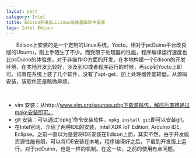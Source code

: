 ```yaml
---
layout: post
category: Intel
title: Edison开发版上Linux系统基础软件安装
tags: Intel Edison 
---
```


&emsp;&emsp;Edison上安装的是一个定制的Linux系统，Yocto。相对于pcDuino平台改良版的Ubuntu，刚上手陌生了不少。而受限于处理器的性能，程序编译运行速度也比pcDuino的体验差。对于非操作IO方面的开发，在本地构建一个Edison的开发环境，在本地开发比较好，涉及到IO或者程序运行的时候，再scp到Yocto上即可。试着在系统上装了几个软件，没有了apt-get，加上处理器性能较低，从源码安装，装软件还是略微麻烦。

<!--more-->

<br />

* vim 安装：从http://www.vim.org/sources.php下载源码包，解压后直接通过make安装即可。
* git 安装：可以通过'opkg'命令安装软件，`opkg install git`即可以安装git。
* 在Intel官网，介绍了两种IDE的安装，Intel XDK loT Edition, Arduino IDE, Eclipse。之前一直以为是要将IDE安装在Edison上面，其实不然。由于开发版资源性能有限，可以将IDE安装在本地，程序编译好之后，下载到开发版上运行。对于pcDuino，也是一样的机制。在这一块，之前的使用有点问题。
